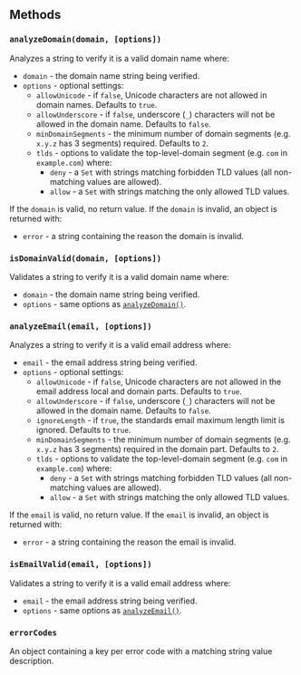 ## Methods

### `analyzeDomain(domain, [options])`

Analyzes a string to verify it is a valid domain name where:

-   `domain` - the domain name string being verified.
-   `options` - optional settings:
    -   `allowUnicode` - if `false`, Unicode characters are not allowed in domain names. Defaults to `true`.
    -   `allowUnderscore` - if `false`, underscore (`_`) characters will not be allowed in the domain name. Defaults to `false`.
    -   `minDomainSegments` - the minimum number of domain segments (e.g. `x.y.z` has 3 segments) required. Defaults to `2`.
    -   `tlds` - options to validate the top-level-domain segment (e.g. `com` in `example.com`) where:
        -   `deny` - a `Set` with strings matching forbidden TLD values (all non-matching values are allowed).
        -   `allow` - a `Set` with strings matching the only allowed TLD values.

If the `domain` is valid, no return value. If the `domain` is invalid, an object is returned with:

-   `error` - a string containing the reason the domain is invalid.

### `isDomainValid(domain, [options])`

Validates a string to verify it is a valid domain name where:

-   `domain` - the domain name string being verified.
-   `options` - same options as [`analyzeDomain()`](#analyzedomaindomain-options).

### `analyzeEmail(email, [options])`

Analyzes a string to verify it is a valid email address where:

-   `email` - the email address string being verified.
-   `options` - optional settings:
    -   `allowUnicode` - if `false`, Unicode characters are not allowed in the email address local and domain parts. Defaults to `true`.
    -   `allowUnderscore` - if `false`, underscore (`_`) characters will not be allowed in the domain name. Defaults to `false`.
    -   `ignoreLength` - if `true`, the standards email maximum length limit is ignored. Defaults to `true`.
    -   `minDomainSegments` - the minimum number of domain segments (e.g. `x.y.z` has 3 segments) required in the domain part. Defaults to `2`.
    -   `tlds` - options to validate the top-level-domain segment (e.g. `com` in `example.com`) where:
        -   `deny` - a `Set` with strings matching forbidden TLD values (all non-matching values are allowed).
        -   `allow` - a `Set` with strings matching the only allowed TLD values.

If the `email` is valid, no return value. If the `email` is invalid, an object is returned with:

-   `error` - a string containing the reason the email is invalid.

### `isEmailValid(email, [options])`

Validates a string to verify it is a valid email address where:

-   `email` - the email address string being verified.
-   `options` - same options as [`analyzeEmail()`](#analyzeemailemail-options).

### `errorCodes`

An object containing a key per error code with a matching string value description.
